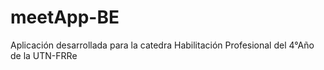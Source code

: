 # meetApp-BE
Aplicación desarrollada para la catedra Habilitación Profesional del 4°Año de la UTN-FRRe
